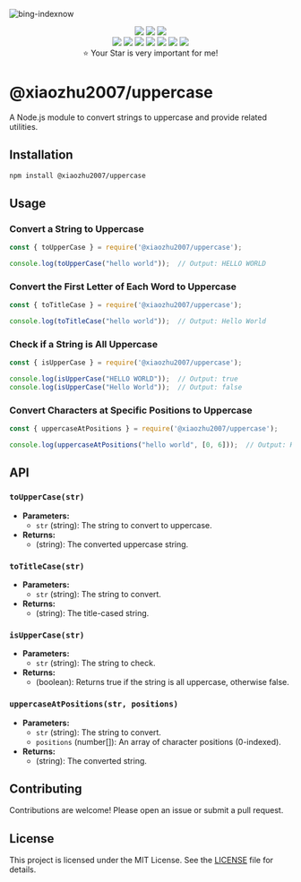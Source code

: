 ![bing-indexnow](https://socialify.git.ci/xiaozhu2007/uppercase/image?description=1&font=Jost&language=1&name=1&owner=1&pattern=Circuit%20Board&theme=Auto)

<p align="center">
  <img
    src="https://img.shields.io/github/last-commit/xiaozhu2007/uppercase.svg?style=for-the-badge"
  />
  <img
    src="https://img.shields.io/github/issues-pr-closed/xiaozhu2007/uppercase.svg?style=for-the-badge"
  />
  <img
    src="https://img.shields.io/github/commit-activity/w/xiaozhu2007/uppercase?style=for-the-badge"
  />
  <br />
  <img
    src="https://img.shields.io/github/languages/code-size/xiaozhu2007/uppercase.svg?style=for-the-badge"
  />
  <img
    src="https://img.shields.io/github/repo-size/xiaozhu2007/uppercase?style=for-the-badge"
  />
  <img
    src="https://img.shields.io/github/languages/count/xiaozhu2007/uppercase?style=for-the-badge"
  />
  <img
    src="https://img.shields.io/github/languages/top/xiaozhu2007/uppercase?style=for-the-badge"
  />
  <img
    src="https://img.shields.io/github/issues/xiaozhu2007/uppercase?style=for-the-badge"
  />
  <img
    src="https://img.shields.io/github/issues-closed-raw/xiaozhu2007/uppercase?style=for-the-badge"
  />
  <img
    src="https://img.shields.io/npm/v/%40xiaozhu2007%2Fuppercase?style=for-the-badge"
  />
  <br />
  ⭐️ Your Star is very important for me!
</p>

# @xiaozhu2007/uppercase

A Node.js module to convert strings to uppercase and provide related utilities.

## Installation

```bash
npm install @xiaozhu2007/uppercase
```

## Usage

### Convert a String to Uppercase

```javascript
const { toUpperCase } = require('@xiaozhu2007/uppercase');

console.log(toUpperCase("hello world"));  // Output: HELLO WORLD
```

### Convert the First Letter of Each Word to Uppercase

```javascript
const { toTitleCase } = require('@xiaozhu2007/uppercase');

console.log(toTitleCase("hello world"));  // Output: Hello World
```

### Check if a String is All Uppercase

```javascript
const { isUpperCase } = require('@xiaozhu2007/uppercase');

console.log(isUpperCase("HELLO WORLD"));  // Output: true
console.log(isUpperCase("Hello World"));  // Output: false
```

### Convert Characters at Specific Positions to Uppercase

```javascript
const { uppercaseAtPositions } = require('@xiaozhu2007/uppercase');

console.log(uppercaseAtPositions("hello world", [0, 6]));  // Output: Hello World
```

## API

### `toUpperCase(str)`

- **Parameters:**
  - `str` (string): The string to convert to uppercase.
- **Returns:**
  - (string): The converted uppercase string.

### `toTitleCase(str)`

- **Parameters:**
  - `str` (string): The string to convert.
- **Returns:**
  - (string): The title-cased string.

### `isUpperCase(str)`

- **Parameters:**
  - `str` (string): The string to check.
- **Returns:**
  - (boolean): Returns true if the string is all uppercase, otherwise false.

### `uppercaseAtPositions(str, positions)`

- **Parameters:**
  - `str` (string): The string to convert.
  - `positions` (number[]): An array of character positions (0-indexed).
- **Returns:**
  - (string): The converted string.

## Contributing

Contributions are welcome! Please open an issue or submit a pull request.

## License

This project is licensed under the MIT License. See the [LICENSE](LICENSE) file for details.
